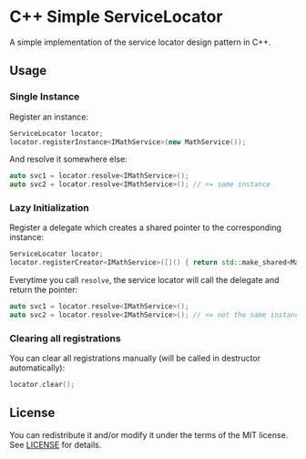 # C++ Simple ServiceLocator #
A simple implementation of the service locator design pattern in C++.

## Usage ##

### Single Instance ###
Register an instance:
```cpp
ServiceLocator locator;
locator.registerInstance<IMathService>(new MathService());
```
And resolve it somewhere else:
```cpp
auto svc1 = locator.resolve<IMathService>();
auto svc2 = locator.resolve<IMathService>(); // <= same instance
```


### Lazy Initialization ###
Register a delegate which creates a shared pointer to the corresponding instance:
```cpp
ServiceLocator locator;
locator.registerCreator<IMathService>([]() { return std::make_shared<MathService>(); });
```
Everytime you call `resolve`, the service locator will call the delegate and return the pointer:
```cpp
auto svc1 = locator.resolve<IMathService>();
auto svc2 = locator.resolve<IMathService>(); // <= not the same instance
```

### Clearing all registrations

You can clear all registrations manually (will be called in destructor automatically):
```cpp
locator.clear();
```

## License ##

You can redistribute it and/or modify it under the terms of the MIT license. See [LICENSE][1] for details.

[1]:LICENSE